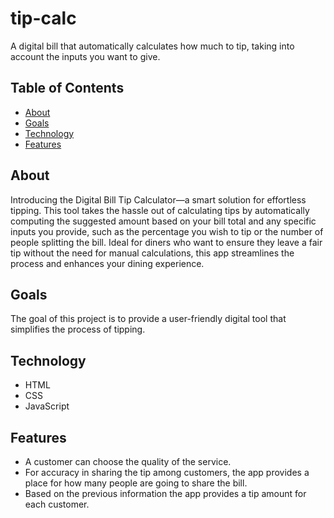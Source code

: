 # tip-calc
A digital bill that automatically calculates how much to tip, taking into account the inputs you want to give.

## Table of Contents
- [About](#about)
- [Goals](#Goals)
- [Technology](#Technology)
- [Features](#features)

## About
Introducing the Digital Bill Tip Calculator—a smart solution for effortless tipping. This tool takes the hassle out of calculating tips by automatically computing the suggested amount based on your bill total and any specific inputs you provide, such as the percentage you wish to tip or the number of people splitting the bill. Ideal for diners who want to ensure they leave a fair tip without the need for manual calculations, this app streamlines the process and enhances your dining experience.

## Goals
The goal of this project is to provide a user-friendly digital tool that simplifies the process of tipping.

## Technology
- HTML
- CSS
- JavaScript

## Features
- A customer can choose the quality of the service.
- For accuracy in sharing the tip among customers, the app provides a place for how many people are going to share the bill.
- Based on the previous information the app provides a tip amount for each customer.

